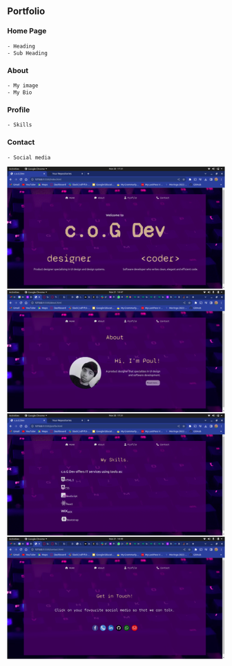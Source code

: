## Portfolio
### Home Page
    - Heading
    - Sub Heading
### About
    - My image
    - My Bio
### Profile
    - Skills
### Contact
    - Social media

![Screenshot](./images/home.png)
![Screenshot](./images/about.png)
![Screenshot](./images/profile.png)
![Screenshot](./images/contact.png)